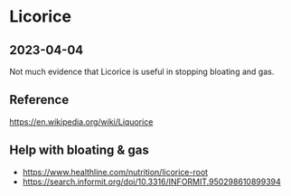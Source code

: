# Licorice

## 2023-04-04

Not much evidence that Licorice is useful in stopping bloating and gas.


## Reference

https://en.wikipedia.org/wiki/Liquorice


## Help with bloating & gas

* https://www.healthline.com/nutrition/licorice-root
* https://search.informit.org/doi/10.3316/INFORMIT.950298610899394
